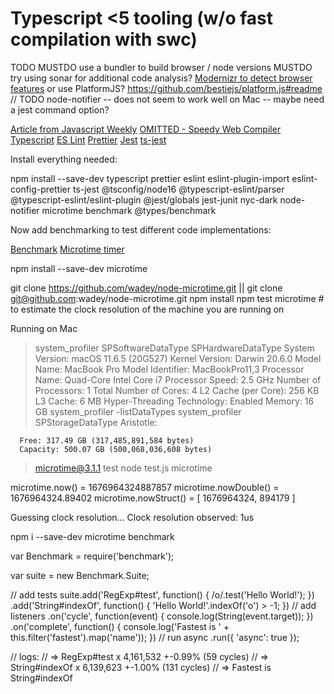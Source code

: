 # Typescript <5 tooling (w/o fast compilation with swc)

TODO
MUSTDO use a bundler to build browser / node versions
MUSTDO try using sonar for additional code analysis?
[Modernizr to detect browser features](http://html5doctor.com/using-modernizr-to-detect-html5-features-and-provide-fallbacks/#:~:text=Modernizr%20is%20a%20JavaScript%20library,that%20do%20not%20support%20them.)
or use PlatformJS? https://github.com/bestiejs/platform.js#readme
// TODO node-notifier -- does not seem to work well on Mac -- maybe need a jest command option?

[Article from Javascript Weekly](https://featurist.co.uk/blog/running-typescript-in-node-with-near-zero-compilation-cost/)
[OMITTED - Speedy Web Compiler](https://swc.rs)
[Typescript](https://www.typescriptlang.org)
[ES Lint](https://typescript-eslint.io/getting-started)
[Prettier](https://blog.logrocket.com/linting-typescript-eslint-prettier/)
[Jest](https://jestjs.io/docs/getting-started)
[ts-jest](https://kulshekhar.github.io/ts-jest/docs/getting-started/installation)

Install everything needed:

npm install --save-dev typescript prettier eslint eslint-plugin-import eslint-config-prettier ts-jest @tsconfig/node16 @typescript-eslint/parser @typescript-eslint/eslint-plugin @jest/globals jest-junit nyc-dark node-notifier  microtime benchmark @types/benchmark

Now add benchmarking to test different code implementations:

[Benchmark](https://openbase.com/js/benchmark)
[Microtime timer](https://github.com/wadey/node-microtime)

npm install --save-dev microtime

git clone https://github.com/wadey/node-microtime.git
|| git clone git@github.com:wadey/node-microtime.git
npm install
npm test microtime # to estimate the clock resolution of the machine you are running on

Running on Mac 
>system_profiler SPSoftwareDataType SPHardwareDataType
      System Version: macOS 11.6.5 (20G527)
      Kernel Version: Darwin 20.6.0
      Model Name: MacBook Pro
      Model Identifier: MacBookPro11,3
      Processor Name: Quad-Core Intel Core i7
      Processor Speed: 2.5 GHz
      Number of Processors: 1
      Total Number of Cores: 4
      L2 Cache (per Core): 256 KB
      L3 Cache: 6 MB
      Hyper-Threading Technology: Enabled
      Memory: 16 GB
>system_profiler -listDataTypes
> system_profiler SPStorageDataType
    Aristotle:

      Free: 317.49 GB (317,485,891,584 bytes)
      Capacity: 500.07 GB (500,068,036,608 bytes)


> microtime@3.1.1 test
> node test.js microtime

microtime.now() = 1676964324887857
microtime.nowDouble() = 1676964324.89402
microtime.nowStruct() = [ 1676964324, 894179 ]

Guessing clock resolution...
Clock resolution observed: 1us


npm i --save-dev microtime benchmark

var Benchmark = require('benchmark');

var suite = new Benchmark.Suite;

// add tests
suite.add('RegExp#test', function() {
  /o/.test('Hello World!');
})
.add('String#indexOf', function() {
  'Hello World!'.indexOf('o') > -1;
})
// add listeners
.on('cycle', function(event) {
  console.log(String(event.target));
})
.on('complete', function() {
  console.log('Fastest is ' + this.filter('fastest').map('name'));
})
// run async
.run({ 'async': true });

// logs:
// => RegExp#test x 4,161,532 +-0.99% (59 cycles)
// => String#indexOf x 6,139,623 +-1.00% (131 cycles)
// => Fastest is String#indexOf